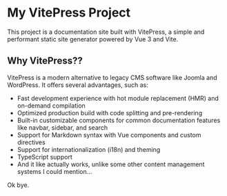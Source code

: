 # My VitePress Project

This project is a documentation site built with VitePress, a simple and performant static site generator powered by Vue 3 and Vite.

## Why VitePress??

VitePress is a modern alternative to legacy CMS software like Joomla and WordPress. It offers several advantages, such as:

- Fast development experience with hot module replacement (HMR) and on-demand compilation
- Optimized production build with code splitting and pre-rendering
- Built-in customizable components for common documentation features like navbar, sidebar, and search
- Support for Markdown syntax with Vue components and custom directives
- Support for internationalization (i18n) and theming
- TypeScript support
- And it like actually works, unlike some other content management systems I could mention...

Ok bye.
